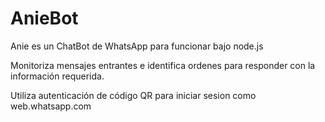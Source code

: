 # AnieBot
Anie es un ChatBot de WhatsApp para funcionar bajo node.js

Monitoriza mensajes entrantes e identifica ordenes para responder con la información requerida.

Utiliza autenticación de código QR para iniciar sesion como web.whatsapp.com

